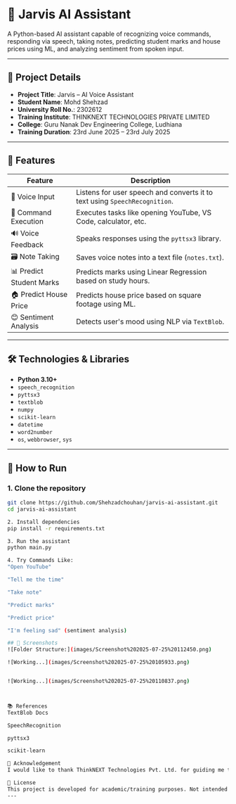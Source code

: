 # 🤖 Jarvis AI Assistant

A Python-based AI assistant capable of recognizing voice commands, responding via speech, taking notes, predicting student marks and house prices using ML, and analyzing sentiment from spoken input.

---

## 📌 Project Details

- **Project Title**: Jarvis – AI Voice Assistant
- **Student Name**: Mohd Shehzad
- **University Roll No.**: 2302612
- **Training Institute**: THINKNEXT TECHNOLOGIES PRIVATE LIMITED
- **College**: Guru Nanak Dev Engineering College, Ludhiana
- **Training Duration**: 23rd June 2025 – 23rd July 2025

---

## 🧠 Features

| Feature                   | Description                                                                 |
|---------------------------|-----------------------------------------------------------------------------|
| 🎤 Voice Input            | Listens for user speech and converts it to text using `SpeechRecognition`. |
| 🧭 Command Execution      | Executes tasks like opening YouTube, VS Code, calculator, etc.             |
| 🔊 Voice Feedback         | Speaks responses using the `pyttsx3` library.                              |
| 🗃️ Note Taking            | Saves voice notes into a text file (`notes.txt`).                          |
| 📊 Predict Student Marks | Predicts marks using Linear Regression based on study hours.              |
| 🏠 Predict House Price    | Predicts house price based on square footage using ML.                     |
| 😊 Sentiment Analysis     | Detects user's mood using NLP via `TextBlob`.                              |

---

## 🛠️ Technologies & Libraries

- **Python 3.10+**
- `speech_recognition`
- `pyttsx3`
- `textblob`
- `numpy`
- `scikit-learn`
- `datetime`
- `word2number`
- `os`, `webbrowser`, `sys`

---

## 🚀 How to Run

### 1. Clone the repository

```bash
git clone https://github.com/Shehzadchouhan/jarvis-ai-assistant.git
cd jarvis-ai-assistant

2. Install dependencies
pip install -r requirements.txt

3. Run the assistant
python main.py

4. Try Commands Like:
"Open YouTube"

"Tell me the time"

"Take note"

"Predict marks"

"Predict price"

"I'm feeling sad" (sentiment analysis)

## 📸 Screenshots
![Folder Structure:](images/Screenshot%202025-07-25%20112450.png)

![Working...](images/Screenshot%202025-07-25%20105933.png)


![Working...](images/Screenshot%202025-07-25%20110837.png)



📚 References
TextBlob Docs

SpeechRecognition

pyttsx3

scikit-learn

🙏 Acknowledgement
I would like to thank ThinkNEXT Technologies Pvt. Ltd. for guiding me throughout the training. I am grateful to the faculty of Guru Nanak Dev Engineering College, Ludhiana, and all mentors who helped troubleshoot and improve the project.

📄 License
This project is developed for academic/training purposes. Not intended for commercial use.
---
